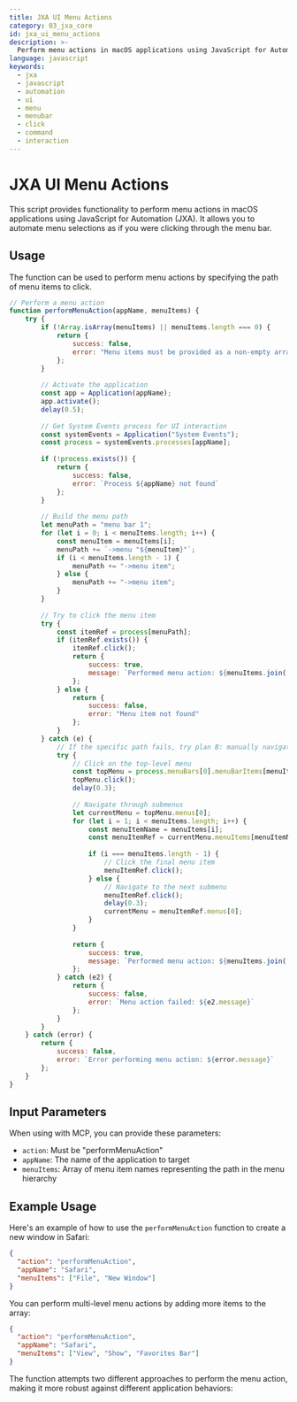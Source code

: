 ```yaml
---
title: JXA UI Menu Actions
category: 03_jxa_core
id: jxa_ui_menu_actions
description: >-
  Perform menu actions in macOS applications using JavaScript for Automation (JXA).
language: javascript
keywords:
  - jxa
  - javascript
  - automation
  - ui
  - menu
  - menubar
  - click
  - command
  - interaction
---
```


# JXA UI Menu Actions

This script provides functionality to perform menu actions in macOS applications using JavaScript for Automation (JXA). It allows you to automate menu selections as if you were clicking through the menu bar.

## Usage

The function can be used to perform menu actions by specifying the path of menu items to click.

```javascript
// Perform a menu action
function performMenuAction(appName, menuItems) {
    try {
        if (!Array.isArray(menuItems) || menuItems.length === 0) {
            return {
                success: false,
                error: "Menu items must be provided as a non-empty array"
            };
        }
        
        // Activate the application
        const app = Application(appName);
        app.activate();
        delay(0.5);
        
        // Get System Events process for UI interaction
        const systemEvents = Application("System Events");
        const process = systemEvents.processes[appName];
        
        if (!process.exists()) {
            return {
                success: false,
                error: `Process ${appName} not found`
            };
        }
        
        // Build the menu path
        let menuPath = "menu bar 1";
        for (let i = 0; i < menuItems.length; i++) {
            const menuItem = menuItems[i];
            menuPath += `->menu "${menuItem}"`;
            if (i < menuItems.length - 1) {
                menuPath += "->menu item";
            } else {
                menuPath += "->menu item";
            }
        }
        
        // Try to click the menu item
        try {
            const itemRef = process[menuPath];
            if (itemRef.exists()) {
                itemRef.click();
                return {
                    success: true,
                    message: `Performed menu action: ${menuItems.join(' -> ')}`
                };
            } else {
                return {
                    success: false,
                    error: "Menu item not found"
                };
            }
        } catch (e) {
            // If the specific path fails, try plan B: manually navigating menus
            try {
                // Click on the top-level menu
                const topMenu = process.menuBars[0].menuBarItems[menuItems[0]];
                topMenu.click();
                delay(0.3);
                
                // Navigate through submenus
                let currentMenu = topMenu.menus[0];
                for (let i = 1; i < menuItems.length; i++) {
                    const menuItemName = menuItems[i];
                    const menuItemRef = currentMenu.menuItems[menuItemName];
                    
                    if (i === menuItems.length - 1) {
                        // Click the final menu item
                        menuItemRef.click();
                    } else {
                        // Navigate to the next submenu
                        menuItemRef.click();
                        delay(0.3);
                        currentMenu = menuItemRef.menus[0];
                    }
                }
                
                return {
                    success: true,
                    message: `Performed menu action: ${menuItems.join(' -> ')}`
                };
            } catch (e2) {
                return {
                    success: false,
                    error: `Menu action failed: ${e2.message}`
                };
            }
        }
    } catch (error) {
        return {
            success: false,
            error: `Error performing menu action: ${error.message}`
        };
    }
}
```

## Input Parameters

When using with MCP, you can provide these parameters:

- `action`: Must be "performMenuAction"
- `appName`: The name of the application to target
- `menuItems`: Array of menu item names representing the path in the menu hierarchy

## Example Usage

Here's an example of how to use the `performMenuAction` function to create a new window in Safari:

```json
{
  "action": "performMenuAction",
  "appName": "Safari",
  "menuItems": ["File", "New Window"]
}
```

You can perform multi-level menu actions by adding more items to the array:

```json
{
  "action": "performMenuAction",
  "appName": "Safari",
  "menuItems": ["View", "Show", "Favorites Bar"]
}
```

The function attempts two different approaches to perform the menu action, making it more robust against different application behaviors: